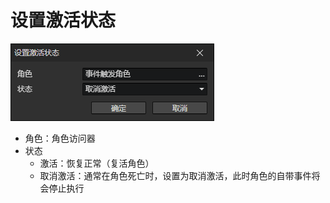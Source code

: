 # 设置激活状态

![](img/setActive-1.png)

- 角色：角色访问器
- 状态
  - 激活：恢复正常（复活角色）
  - 取消激活：通常在角色死亡时，设置为取消激活，此时角色的自带事件将会停止执行